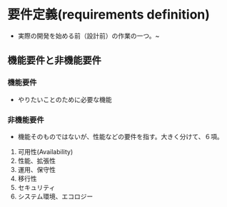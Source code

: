 

# 要件定義(requirements definition)
 - 実際の開発を始める前（設計前）の作業の一つ。~

## 機能要件と非機能要件
### 機能要件
 - やりたいことのために必要な機能 
### 非機能要件
 - 機能そのものではないが、性能などの要件を指す。大きく分けて、６項。
 1. 可用性(Availability)
 2. 性能、拡張性
 3. 運用、保守性
 4. 移行性
 5. セキュリティ
 6. システム環境、エコロジー


